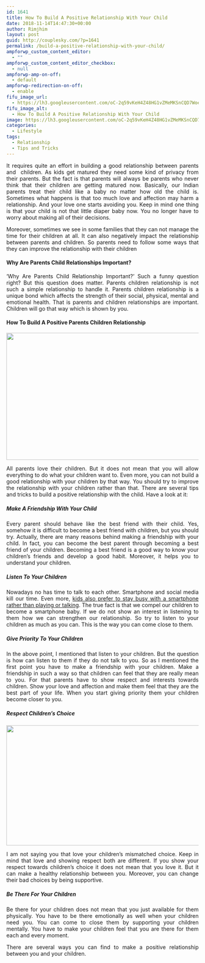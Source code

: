 ```yaml
---
id: 1641
title: How To Build A Positive Relationship With Your Child
date: 2018-11-14T14:47:30+00:00
author: Rimjhim
layout: post
guid: http://couplesky.com/?p=1641
permalink: /build-a-positive-relationship-with-your-child/
ampforwp_custom_content_editor:
  - ""
ampforwp_custom_content_editor_checkbox:
  - null
ampforwp-amp-on-off:
  - default
ampforwp-redirection-on-off:
  - enable
fifu_image_url:
  - https://lh3.googleusercontent.com/oC-2q59vKeH4Z48HG1vZMeMKSnCQD7WoeBW5Wy8B4NPO8uVKlKKMfPvAERyVUKTbLj8cm5bDWSAmtO_7poDSdJ0du1wncRzznFHgsgcXmGZCD8OYRX8dX9wvIQkLH0KFp1EdKnwULdaqXDnnztZzY5T5pzUFBZRqS0nCLQZSZ-vPxQSeBXuLgM8JBkbiLuSDukkyRj_WbEGnAuYXaTDzLkCNWIqukZ40iE7Njjup4zFl5a-nPpz7vJaJrq7YsheEKKH6XxlSoZd78Cd2QxTksJ2t1yUnad_hUS6jywxWiz1vXrX-dwUxPmxe2k9IdlFUhPE6-iO_nPJ01ONHy6aprMebqwRh92h7ynaYb9Ktir4HXnZtB4tK36D5NisePhPLGXjlDE5nB0mU5bB08Dfo_PmVTCEShf2efsKTFR4K1HAJr4wD9s_INOO7BpPVM_pr04WZYI-WWBjq-hjDOFvXeGdzSizcKMvbNcDpSiDSUYsNmZQuQW6wEfnLqOtd-GQnkxNsRUAysoNqjctnYtylblcUVPIe-n_8jU2HoWwYh0QA04AA6xBnZLb9pI_t63q7ynVFqtci0alGChC_rRxCh18FKsZvFVZsFSGW-cS3yBgsRpFD0xJgLFiBi60L9F4j93L0QIH-8y7dcdDShqcgC6xmVDd5gHdudQYQvTCLnsh7ZsDpBK62bnZFnNIz-5d8-S18TOxDMP10Z97YQQ=w640-h300-no
fifu_image_alt:
  - How To Build A Positive Relationship With Your Child
image: https://lh3.googleusercontent.com/oC-2q59vKeH4Z48HG1vZMeMKSnCQD7WoeBW5Wy8B4NPO8uVKlKKMfPvAERyVUKTbLj8cm5bDWSAmtO_7poDSdJ0du1wncRzznFHgsgcXmGZCD8OYRX8dX9wvIQkLH0KFp1EdKnwULdaqXDnnztZzY5T5pzUFBZRqS0nCLQZSZ-vPxQSeBXuLgM8JBkbiLuSDukkyRj_WbEGnAuYXaTDzLkCNWIqukZ40iE7Njjup4zFl5a-nPpz7vJaJrq7YsheEKKH6XxlSoZd78Cd2QxTksJ2t1yUnad_hUS6jywxWiz1vXrX-dwUxPmxe2k9IdlFUhPE6-iO_nPJ01ONHy6aprMebqwRh92h7ynaYb9Ktir4HXnZtB4tK36D5NisePhPLGXjlDE5nB0mU5bB08Dfo_PmVTCEShf2efsKTFR4K1HAJr4wD9s_INOO7BpPVM_pr04WZYI-WWBjq-hjDOFvXeGdzSizcKMvbNcDpSiDSUYsNmZQuQW6wEfnLqOtd-GQnkxNsRUAysoNqjctnYtylblcUVPIe-n_8jU2HoWwYh0QA04AA6xBnZLb9pI_t63q7ynVFqtci0alGChC_rRxCh18FKsZvFVZsFSGW-cS3yBgsRpFD0xJgLFiBi60L9F4j93L0QIH-8y7dcdDShqcgC6xmVDd5gHdudQYQvTCLnsh7ZsDpBK62bnZFnNIz-5d8-S18TOxDMP10Z97YQQ=w640-h300-no
categories:
  - Lifestyle
tags:
  - Relationship
  - Tips and Tricks
---
```

<p style="text-align: justify;">
  It requires quite an effort in building a good relationship between parents and  children. As kids get matured they need some kind of privacy from their parents. But the fact is that parents will always be parents who never think that their children are getting matured now. Basically, our Indian parents treat their child like a baby no matter how old the child is. Sometimes what happens is that too much love and affection may harm a relationship. And your love one starts avoiding you. Keep in mind one thing is that your child is not that little diaper baby now. You no longer have to worry about making all of their decisions.
</p>

<p style="text-align: justify;">
  Moreover, sometimes we see in some families that they can not manage the time for their children at all. It can also negatively impact the relationship between parents and children. So parents need to follow some ways that they can improve the relationship with their children
</p>

<h4 style="text-align: justify;">
  Why Are Parents Child Relationships Important?
</h4>

<p style="text-align: justify;">
  &#8216;Why Are Parents Child Relationship Important?&#8217; Such a funny question right? But this question does matter. Parents children relationship is not such a simple relationship to handle it. Parents children relationship is a unique bond which affects the strength of their social, physical, mental and emotional health. That is parents and children relationships are important. Children will go that way which is shown by you.
</p>

<h4 style="text-align: justify;">
  How To Build A Positive Parents Children Relationship
</h4>

<p style="text-align: justify;">
  <img class="alignnone size-medium" src="https://lh3.googleusercontent.com/_2VvRTZ7fHvIqS3aLSwT3dtA4PVhym90oMuIel6c3hGBRXpdfHine9b_PLc5ntGY5m1Qdddf_WGKMB8D7ibwHFJtyhIKq51bhIWzMhkGPRwGySMMBnO9pVkzC9IU8E87jIcbiM-5WPVa2QhjxOkayiSrQqP9df2IHdrrNlyObD8yG0ebSqd2_h8wHluuUzZJD3zr1oqJp4bzCWA_hKNluujq5iG9NZ_6yCY3ReeHirc-BHWKEoFvQDmiKZr1zCp17LjoTsQgVUufz63aBa1prESGb60uO3UlU2_WnosdvOeZ03ElWxKhpbZbg8ZgdmZ6DQBbh0I0wb0uQiVVqu9wT00uHALeMDTbY7j7A_tWwU0LKWq97F3FNJv2MS_HMszcZTcxetKPFyBmP57HEDMvFNCRPWCZxpUmtlmV5A50SC_gPsIfvEcgX9faEOw-j8V4qQTp_hfmjPIUSMgrJ2uKhFk7kVNwM9LK9v7xaD5YIwRPj1AVgSx1FPUyYObpnNKwFeUoM85qJ6on5vXHgfRsbH39F-EeUz5r5ZRd6CP_2V8b_IoYjkhcz1KOurn4wNyfHQnEFi4xIy6QHo129SoI2duTimLQM6b-2gHqU5WV1PSL3pN9h4wOSGuqWBs0H1GPTc-O7SHd095VduP-dryH-Lc_hjyVszGLJ1gbA6M2lfTvQ_AwTrp1xuRZfVqXjjf2bkggw_I3hbr7bUzlow=w600-h333-no" width="600" height="333" />
</p>

<p style="text-align: justify;">
  All parents love their children. But it does not mean that you will allow everything to do what your children want to. Even more, you can not build a good relationship with your children by that way. You should try to improve the relationship with your children rather than that. There are several tips and tricks to build a positive relationship with the child. Have a look at it:
</p>

<h5 style="text-align: justify;">
  Make A Friendship With Your Child
</h5>

<p style="text-align: justify;">
  Every parent should behave like the best friend with their child. Yes, somehow it is difficult to become a best friend with children, but you should try. Actually, there are many reasons behind making a friendship with your child. In fact, you can become the best parent through becoming a best friend of your children. Becoming a best friend is a good way to know your children&#8217;s friends and develop a good habit. Moreover, it helps you to understand your children.
</p>

<h5 style="text-align: justify;">
  Listen To Your Children
</h5>

<p style="text-align: justify;">
  Nowadays no has time to talk to each other. Smartphone and social media kill our time. Even more, <a href="http://couplesky.com/smartphone-social-media-selfie-your-kids/" target="_blank" rel="noopener">kids also prefer to stay busy with a smartphone rather than playing or talking</a>. The true fact is that we compel our children to become a smartphone baby. If we do not show an interest in listening to them how we can strengthen our relationship. So try to listen to your children as much as you can. This is the way you can come close to them.
</p>

<h5 style="text-align: justify;">
  Give Priority To Your Children
</h5>

<p style="text-align: justify;">
  In the above point, I mentioned that listen to your children. But the question is how can listen to them if they do not talk to you. So as I mentioned the first point you have to make a friendship with your children. Make a friendship in such a way so that children can feel that they are really mean to you. For that parents have to show respect and interests towards children. Show your love and affection and make them feel that they are the best part of your life. When you start giving priority them your children become closer to you.
</p>

<h5 style="text-align: justify;">
  Respect Children&#8217;s Choice
</h5>

<p style="text-align: justify;">
  <img class="alignnone size-medium" src="https://lh3.googleusercontent.com/PvkpvcD2TcQf-cjd54yQWjeydPOyEse98MKglrnfq-1kmtx9rdODpu6BsIbeB10UV60jlMMUkon9NdT_E8P0OdHrihhz-65hKEK2dt56bbMHfnl31uIA9Yy1bP1b6lYPJdQTRNZU38npKdhN8-Pw9c2QfupB3wIQsXoCRCIfpnXQjtrSJCYc4G2_nW9iGVEgypwyHKmlpZj0IpqipM9sMizXrXMUzU-TxDxJiT8FxkBpbA71MWMnEV81qq8JPxyZL3-Qcmz4oaCl7a2CO8HS8rPn0_LnRO1Pd06E7zPpWTSrN6Z_GlyKjQkkgydVQIu5b9LsDowlk84027SEWkRWDy5VxugKZ_XmqNWzQbzMXIxEmOEw1QA2MmT7pQTtbXfkFpw_Jkpm4vEEXEtAhivLRZt-uYs3lqu7C3ttzttZk77akywbPaTh-h85YM1HmwyFb76JhdBb2IcwzS0IRvGdqykSqEkxW4eeEa-irjqtfFbT2ZbOKGsYvG0AnUGo6JLQT-huIG3dLp7J0zBowXUYQyNrgr-uJ01qhBmuIoL-8uu6htx_-tcZ3ET8rfobPrtdQuTH1QfU0aFhSgF8mUTNvNkp0b5-WaQHMm2bI-T-hn0Pa0SZgmYZPBUf_TRdkbmAcYGiFTxaq4Ug4C6kfocsRDlLyu9xa0Lb-IFQvsF1ZIHtw9R-NtZ0SGrl1hRCrxzXWH3AJM-ypjFBiYpgnw=w600-h315-no" width="600" height="315" />
</p>

<p style="text-align: justify;">
  I am not saying you that love your children&#8217;s mismatched choice. Keep in mind that love and showing respect both are different. If you show your respect towards children&#8217;s choice it does not mean that you love it. But it can make a healthy relationship between you. Moreover, you can change their bad choices by being supportive.
</p>

<h5 style="text-align: justify;">
  Be There For Your Children
</h5>

<p style="text-align: justify;">
  Be there for your children does not mean that you just available for them physically. You have to be there emotionally as well when your children need you. You can come to close them by supporting your children mentally. You have to make your children feel that you are there for them each and every moment.
</p>

<p style="text-align: justify;">
  There are several ways you can find to make a positive relationship between you and your children.
</p>

<p style="text-align: justify;">